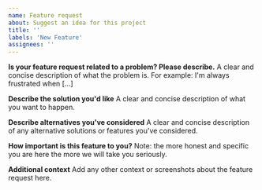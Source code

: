 ```yaml
---
name: Feature request
about: Suggest an idea for this project
title: ''
labels: 'New Feature'
assignees: ''
---
```


**Is your feature request related to a problem? Please describe.**
A clear and concise description of what the problem is. For example: I'm always frustrated when [...]

**Describe the solution you'd like**
A clear and concise description of what you want to happen.

**Describe alternatives you've considered**
A clear and concise description of any alternative solutions or features you've considered.

**How important is this feature to you?**
Note: the more honest and specific you are here the more we will take you seriously.

**Additional context**
Add any other context or screenshots about the feature request here.
